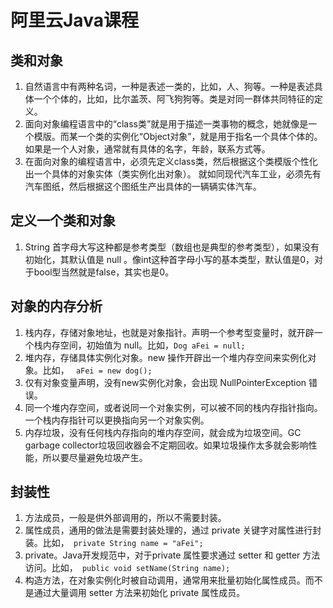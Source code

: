 # 阿里云Java课程

## 类和对象
1. 自然语言中有两种名词，一种是表述一类的，比如，人、狗等。一种是表述具体一个个体的，比如，比尔盖茨、阿飞狗狗等。类是对同一群体共同特征的定义。
1. 面向对象编程语言中的“class类”就是用于描述一类事物的概念，她就像是一个模版。而某一个类的实例化“Object对象”，就是用于指名一个具体个体的。如果是一个人对象，通常就有具体的名字，年龄，联系方式等。
1. 在面向对象的编程语言中，必须先定义class类，然后根据这个类模版个性化出一个具体的对象实体（类实例化出对象）。 就如同现代汽车工业，必须先有汽车图纸，然后根据这个图纸生产出具体的一辆辆实体汽车。

## 定义一个类和对象

1. String 首字母大写这种都是参考类型（数组也是典型的参考类型），如果没有初始化，其默认值是 null 。像int这种首字母小写的基本类型，默认值是0，对于bool型当然就是false，其实也是0。

## 对象的内存分析

1. 栈内存，存储对象地址，也就是对象指针。声明一个参考型变量时，就开辟一个栈内存空间，初始值为 null。比如，`Dog aFei = null;`
1. 堆内存，存储具体实例化对象。new 操作开辟出一个堆内存空间来实例化对象。比如， ` aFei = new dog();`
1. 仅有对象变量声明，没有new实例化对象，会出现 NullPointerException 错误。
1. 同一个堆内存空间，或者说同一个对象实例，可以被不同的栈内存指针指向。一个栈内存指针可以更换指向另一个对象实例。
1. 内存垃圾，没有任何栈内存指向的堆内存空间，就会成为垃圾空间。GC garbage collector垃圾回收器会不定期回收。如果垃圾操作太多就会影响性能，所以要尽量避免垃圾产生。

## 封装性
1. 方法成员，一般是供外部调用的，所以不需要封装。
1. 属性成员，通用的做法是需要封装处理的，通过 private 关键字对属性进行封装。比如，` private String name = "aFei";`
1. private。Java开发规范中，对于private 属性要求通过 setter 和 getter 方法访问。比如，` public void setName(String name);`
1. 构造方法，在对象实例化时被自动调用，通常用来批量初始化属性成员。而不是通过大量调用 setter 方法来初始化 private 属性成员。
